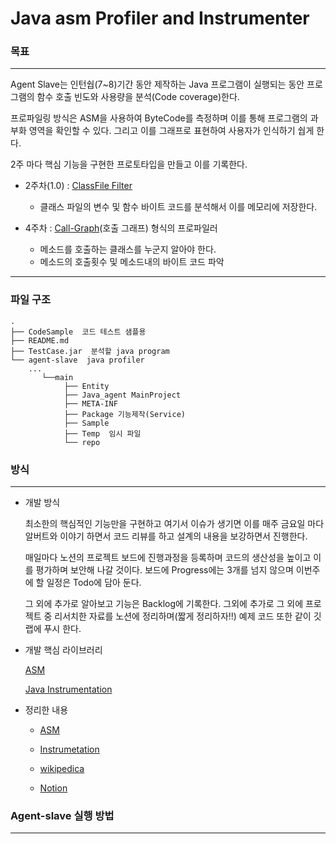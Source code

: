

# Java asm Profiler and Instrumenter

### 목표

---

Agent Slave는 인턴쉅(7~8)기간 동안 제작하는 Java 프로그램이 실행되는 동안 프로그램의 함수 호출 빈도와 사용량을 분석(Code coverage)한다.

프로파일링 방식은 ASM을 사용하여 ByteCode를 측정하며 이를 통해 프로그램의 과부화 영역을 확인할 수 있다. 그리고 이를 그래프로 표현하여 사용자가 인식하기 쉅게 한다. 

2주 마다 핵심 기능을 구현한 프로토타입을 만들고 이를 기록한다.  


- 2주차(1.0) : [ClassFile Filter](https://git.jennifersoft.com:6443/rnd/agent-slave/-/tree/1.0)  
  
  - 클래스 파일의 변수 및 함수 바이트 코드를 분석해서 이를 메모리에 저장한다. 


- 4주차 : [Call-Graph](https://sourceware.org/binutils/docs/gprof/Call-Graph.html)(호출 그래프) 형식의 프로파일러 
  - 메소드를 호출하는 클래스를 누군지 알아야 한다. 
  - 메소드의 호출횟수 및 메소드내의 바이트 코드 파악 


---
### 파일 구조 


```linux 
.
├── CodeSample  코드 테스트 샘플용
├── README.md  
├── TestCase.jar  분석할 java program  
└── agent-slave  java profiler
    ...
       └──main
            ├── Entity   
            ├── Java_agent MainProject
            ├── META-INF
            ├── Package 기능제작(Service)
            ├── Sample 
            ├── Temp  임시 파일 
            └── repo  
```

### 방식

---

- 개발 방식
    
    최소한의 핵심적인 기능만을 구현하고 여기서 이슈가 생기면 이를 매주 금요일 마다 알버트와 이야기 하면서 코드 리뷰를 하고 설계의 내용을 보강하면서 진행한다. 

    매일마다 노션의 프로젝트 보드에 진행과정을 등록하며 코드의 생산성을 높이고 이를 평가하며 보안해 나갈 것이다. 보드에 Progress에는 3개를 넘지 않으며 이번주에 할 일정은 Todo에 담아 둔다. 
   
    그 외에 추가로 알아보고 기능은 Backlog에 기록한다. 그외에 추가로 그 외에 프로젝트 중 리서치한 자료를 노션에 정리하며(짧게 정리하자!!) 예제 코드 또한 같이 깃랩에 푸시 한다.      
    

- 개발 핵심 라이브러리

  [ASM](https://asm.ow2.io/)
    
  [Java Instrumentation](https://docs.oracle.com/en/java/javase/11/docs/api/java.instrument/java/lang/instrument/Instrumentation.html)

    
- 정리한 내용
    
    - [ASM](https://living-light-8ce.notion.site/ASM-212f66937e974bf2ae0ab4d6ca73367b)

    - [Instrumetation](https://living-light-8ce.notion.site/Instrumentation-bd109436aed04f9bbd20f73230032da8)
 
    - [wikipedica](https://living-light-8ce.notion.site/Wikipedica-eng-3e57140d301c4893a7962bd96aa71a57)

    - [Notion](https://living-light-8ce.notion.site/Jennifer-Intern-c1a21d02736c4d5ea6785bb24cff3e0a)
  



### Agent-slave 실행 방법

---